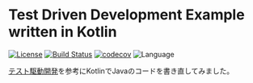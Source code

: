 # Test Driven Development Example written in Kotlin

[![License](https://img.shields.io/badge/License-Apache%202.0-blue.svg)](https://opensource.org/licenses/Apache-2.0)
[![Build Status](https://travis-ci.org/mnrn/tdd-example.svg?branch=master)](https://travis-ci.org/mnrn/tdd-example)
[![codecov](https://codecov.io/gh/mnrn/tdd-example/branch/master/graph/badge.svg)](https://codecov.io/gh/mnrn/tdd-example)
![Language](https://img.shields.io/badge/Language-Kotlin-orange)

[テスト駆動開発](https://shop.ohmsha.co.jp/shopdetail/000000004967/)を参考にKotlinでJavaのコードを書き直してみました。
